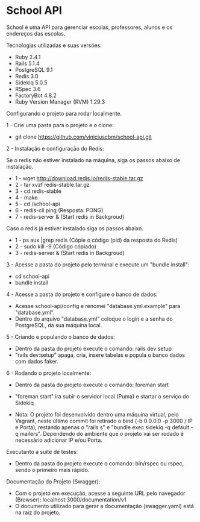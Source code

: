 # School API

School é uma API para gerenciar escolas, professores, alunos e os endereços das escolas.

Tecnologias utilizadas e suas versões:

* Ruby 2.4.1
* Rails 5.1.4
* PostgreSQL 9.1
* Redis 3.0
* Sidekiq 5.0.5
* RSpec 3.6
* FactoryBot 4.8.2
* Ruby Version Manager (RVM) 1.29.3

Configurando o projeto para rodar localmente.

1 - Crie uma pasta para o projeto e o clone:

  * git clone https://github.com/viniciuscbm/school-api.git

2 - Instalação e configuração do Redis:

  Se o redis não estiver instalado na máquina, siga os passos abaixo de instalação.

  * 1 - wget http://download.redis.io/redis-stable.tar.gz
  * 2 - tar xvzf redis-stable.tar.gz
  * 3 - cd redis-stable
  * 4 - make
  * 5 - cd /school-api
  * 6 - redis-cli ping (Resposta: PONG)
  * 7 - redis-server & (Start redis in Backgroud)

  Caso o redis já estiver instalado siga os passos abaixo.

  * 1 - ps aux |grep redis (Cópie o código (pid) da resposta do Redis)
  * 2 - sudo kill -9 (Código cópiado)
  * 3 - redis-server & (Start redis in Backgroud)

3 - Acesse a pasta do projeto pelo terminal e execute um "bundle install":

  * cd school-api
  * bundle install

4 - Acesse a pasta do projeto e configure o banco de dados:

  * Acesse school-api/config e renomei "database.yml.example" para "database.yml".
  * Dentro do arquivo "database.yml" coloque o login e a senha do PostgreSQL, da sua máquina local.

5 - Criando e populando o banco de dados:

  * Dentro da pasta do projeto execute o comando: rails dev:setup
  * "rails dev:setup" apaga, cria, insere tabelas e popula o banco dados com dados faker.

6 - Rodando o projeto localmente:

  * Dentro da pasta do projeto execute o comando: foreman start
  * "foreman start" ira subir o servidor local (Puma) e startar o serviço do Sidekiq

  * Nota: O projeto foi desenvolvido dentro uma máquina virtual, pelo Vagrant, neste último commit foi retirado o bind (-b 0.0.0.0 -p 3000 / IP e Porta), restando apenas o "rails s" e "bundle exec sidekiq -q default -q mailers". Dependendo do ambiente que o projeto vai ser rodado é necessário adicionar IP e/ou Porta.

Executanto a suíte de testes:

  * Dentro da pasta do projeto execute o comando: bin/rspec ou rspec, sendo o primeiro mais rápido.

Documentação do Projeto (Swagger):

  * Com o projeto em execução, acesse a seguinte URL pelo navegador (Browser): localhost:3000/documentation/v1
  * O documento utilizado para gerar a documentação (swagger.yaml) está na raiz do projeto.
